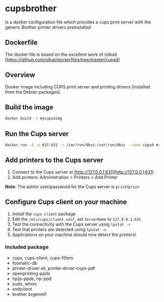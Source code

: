 # cupsbrother

Is a docker configuration file which provides a cups print server with the generic Brother printer drivers preinstalled

## Dockerfile

The docker file is based on the excellent work of (olbat)[https://github.com/olbat/dockerfiles/tree/master/cupsd] 

## Overview
Docker image including CUPS print server and printing drivers (installed from the Debian packages).

## Build the image

```bash
docker build -t mycupsdimg
```

## Run the Cups server
```bash
docker run -d -p 631:631 -v /var/run/dbus:/var/run/dbus --name cupsd mycupsdimg
```

## Add printers to the Cups server
1. Connect to the Cups server at [http://127.0.0.1:631](http://127.0.0.1:631)
2. Add printers: Administration > Printers > Add Printer

__Note__: The admin user/password for the Cups server is `print`/`print`

## Configure Cups client on your machine
1. Install the `cups-client` package
2. Edit the `/etc/cups/client.conf`, set `ServerName` to `127.0.0.1:631`
3. Test the connectivity with the Cups server using `lpstat -r`
4. Test that printers are detected using `lpstat -v`
5. Applications on your machine should now detect the printers!

### Included package
* cups, cups-client, cups-filters
* foomatic-db
* printer-driver-all, printer-driver-cups-pdf
* openprinting-ppds
* hpijs-ppds, hp-ppd
* sudo, whois
* smbclient
* brother brgenml1

